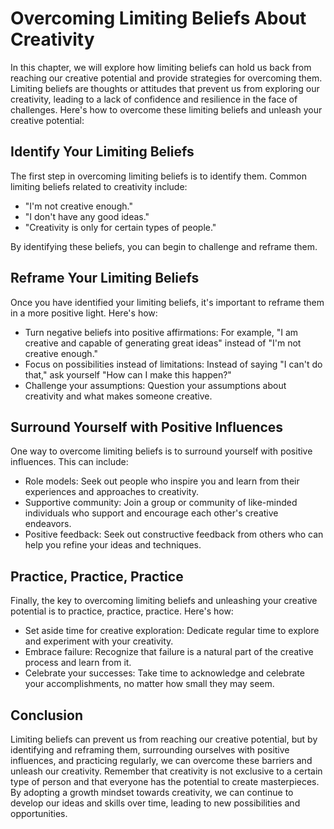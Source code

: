 Overcoming Limiting Beliefs About Creativity
=====================================================================================

In this chapter, we will explore how limiting beliefs can hold us back from reaching our creative potential and provide strategies for overcoming them. Limiting beliefs are thoughts or attitudes that prevent us from exploring our creativity, leading to a lack of confidence and resilience in the face of challenges. Here's how to overcome these limiting beliefs and unleash your creative potential:

Identify Your Limiting Beliefs
------------------------------

The first step in overcoming limiting beliefs is to identify them. Common limiting beliefs related to creativity include:

* "I'm not creative enough."
* "I don't have any good ideas."
* "Creativity is only for certain types of people."

By identifying these beliefs, you can begin to challenge and reframe them.

Reframe Your Limiting Beliefs
-----------------------------

Once you have identified your limiting beliefs, it's important to reframe them in a more positive light. Here's how:

* Turn negative beliefs into positive affirmations: For example, "I am creative and capable of generating great ideas" instead of "I'm not creative enough."
* Focus on possibilities instead of limitations: Instead of saying "I can't do that," ask yourself "How can I make this happen?"
* Challenge your assumptions: Question your assumptions about creativity and what makes someone creative.

Surround Yourself with Positive Influences
------------------------------------------

One way to overcome limiting beliefs is to surround yourself with positive influences. This can include:

* Role models: Seek out people who inspire you and learn from their experiences and approaches to creativity.
* Supportive community: Join a group or community of like-minded individuals who support and encourage each other's creative endeavors.
* Positive feedback: Seek out constructive feedback from others who can help you refine your ideas and techniques.

Practice, Practice, Practice
----------------------------

Finally, the key to overcoming limiting beliefs and unleashing your creative potential is to practice, practice, practice. Here's how:

* Set aside time for creative exploration: Dedicate regular time to explore and experiment with your creativity.
* Embrace failure: Recognize that failure is a natural part of the creative process and learn from it.
* Celebrate your successes: Take time to acknowledge and celebrate your accomplishments, no matter how small they may seem.

Conclusion
----------

Limiting beliefs can prevent us from reaching our creative potential, but by identifying and reframing them, surrounding ourselves with positive influences, and practicing regularly, we can overcome these barriers and unleash our creativity. Remember that creativity is not exclusive to a certain type of person and that everyone has the potential to create masterpieces. By adopting a growth mindset towards creativity, we can continue to develop our ideas and skills over time, leading to new possibilities and opportunities.
